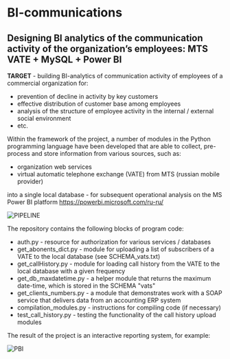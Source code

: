 # BI-communications
## Designing BI analytics of the communication activity of the organization’s employees: MTS VATE + MySQL + Power BI

<b>TARGET</b> - building BI-analytics of communication activity of employees of a commercial organization for:
- prevention of decline in activity by key customers
- effective distribution of customer base among employees
- analysis of the structure of employee activity in the internal / external social environment
- etc.

Within the framework of the project, a number of modules in the Python programming language have been developed that are able to collect, pre-process and store information from various sources, such as:
- organization web services
- virtual аutomatic telephone exchange (VATE) from MTS (russian mobile provider)

into a single local database - for subsequent operational analysis on the MS Power BI platform https://powerbi.microsoft.com/ru-ru/

![PIPELINE](https://downloader.disk.yandex.ru/preview/04ae3ff657d47a5c0a49b28f964f28bd83457d02d1b8f11c54553e2bdbb69854/5e715499/JFsqCvxIsN3HRKAMTNXce63rvt4OiXCrUtMBJEWaHz8Up6P6rUti2VtsEJjTMyj5lN3EP5ffj6N4f1ISgTec5Q==?uid=0&filename=REP_pipeline.png&disposition=inline&hash=&limit=0&content_type=image%2Fpng&tknv=v2&owner_uid=181432056&size=2048x2048)

The repository contains the following blocks of program code:
- auth.py - resource for authorization for various services / databases
- get_abonents_dict.py - module for uploading a list of subscribers of a VATE to the local database (see SCHEMA_vats.txt)
- get_callHistory.py - module for loading call history from the VATE to the local database with a given frequency
- get_db_maxdatetime.py - a helper module that returns the maximum date-time, which is stored in the SCHEMA "vats"
- get_clients_numbers.py - a module that demonstrates work with a SOAP service that delivers data from an accounting ERP system 
- compilation_modules.py - instructions for compiling code (if necessary)
- test_call_history.py - testing the functionality of the call history upload modules

The result of the project is an interactive reporting system, for example:

![PBI](https://gcits.com/wp-content/uploads/PowerBIDashboardPhoneCalls.png)
